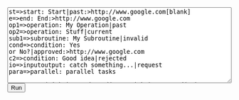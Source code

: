 <!DOCTYPE html>
<html lang="en">
    <head>
        <meta charset="utf-8">
        <title>flowchart.js · Playground</title>
        <style type="text/css">
          .end-element { background-color : #FFCCFF; }
        </style>
        <script src="http://cdnjs.cloudflare.com/ajax/libs/raphael/2.2.0/raphael-min.js"></script>
        <script src="http://cdnjs.cloudflare.com/ajax/libs/jquery/1.11.0/jquery.min.js"></script>
        <script src="http://flowchart.js.org/flowchart-latest.js"></script>
        <!-- <script src="../release/flowchart.min.js"></script> -->
        <script>
            window.onload = function () {
                var btn = document.getElementById("run"),
                    cd = document.getElementById("code"),
                    chart;
                (btn.onclick = function () {
                    var code = cd.value;
                    if (chart) {
                      chart.clean();
                    }
                    chart = flowchart.parse(code);
                    chart.drawSVG('canvas', {
                      // 'x': 30,
                      // 'y': 50,
                      'line-width': 3,
                      'maxWidth': 3,//ensures the flowcharts fits within a certian width
                      'line-length': 50,
                      'text-margin': 10,
                      'font-size': 14,
                      'font': 'normal',
                      'font-family': 'Helvetica',
                      'font-weight': 'normal',
                      'font-color': 'black',
                      'line-color': 'black',
                      'element-color': 'black',
                      'fill': 'white',
                      'yes-text': 'yes',
                      'no-text': 'no',
                      'arrow-end': 'block',
                      'scale': 1,
                      'symbols': {
                        'start': {
                          'font-color': 'red',
                          'element-color': 'green',
                          'fill': 'yellow'
                        },
                        'end':{
                          'class': 'end-element'
                        }
                      },
                      'flowstate' : {
                        'past' : { 'fill' : '#CCCCCC', 'font-size' : 12},
                        'current' : {'fill' : 'yellow', 'font-color' : 'red', 'font-weight' : 'bold'},
                        'future' : { 'fill' : '#FFFF99'},
                        'request' : { 'fill' : 'blue'},
                        'invalid': {'fill' : '#444444'},
                        'approved' : { 'fill' : '#58C4A3', 'font-size' : 12, 'yes-text' : 'APPROVED', 'no-text' : 'n/a' },
                        'rejected' : { 'fill' : '#C45879', 'font-size' : 12, 'yes-text' : 'n/a', 'no-text' : 'REJECTED' }
                      }
                    });
                    $('[id^=sub1]').click(function(){
                      alert('info here');
                    });
                })();
            };
        </script>
    </head>
    <body>
        <div><textarea id="code" style="width: 100%;" rows="11">
st=>start: Start|past:>http://www.google.com[blank]
e=>end: End:>http://www.google.com
op1=>operation: My Operation|past
op2=>operation: Stuff|current
sub1=>subroutine: My Subroutine|invalid
cond=>condition: Yes
or No?|approved:>http://www.google.com
c2=>condition: Good idea|rejected
io=>inputoutput: catch something...|request
para=>parallel: parallel tasks

st->op1(right)->cond
cond(yes, right)->c2
cond(no)->para
c2(true)->io->e
c2(false)->e

para(path1, bottom)->sub1(left)->op1
para(path2, right)->op2->e

st@>op1({"stroke":"Red"})@>cond({"stroke":"Red","stroke-width":6,"arrow-end":"classic-wide-long"})@>c2({"stroke":"Red"})@>op2({"stroke":"Red"})@>e({"stroke":"Red"})</textarea></div>
        <div><button id="run" type="button">Run</button></div>
        <div id="canvas"></div>
    </body>
</html>
